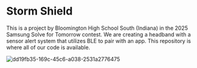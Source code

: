 # Storm Shield

This is a project by Bloomington High School South (Indiana) in the 2025 Samsung Solve for Tomorrow contest. We are creating a headband with a sensor alert system that utilizes BLE to pair with an app. This repository is where all of our code is available.

![dd19fb35-169c-45c6-a038-2531a2776475](https://github.com/user-attachments/assets/656ad355-ba23-4de4-b6c2-2878a25eef25)
